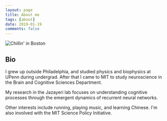 ```yaml
---
layout: page
title: About me
tags: [about]
date: 2019-01-19
comments: false
---
```



![Chillin' in Boston]('assets/img/charles_sunset.jpg')


## Bio
I grew up outside Philadelphia, and studied physics and biophysics at UPenn during undergrad. After that I came to MIT to study neuroscience in the Brain and Cognitive Sciences Department.

My research in the Jazayeri lab focuses on understanding cognitive processes through the emergent dynamics of recurrent neural networks.

Other interests include running, playing music, and learning Chinese. I'm also involved with the MIT Science Policy Initiative.